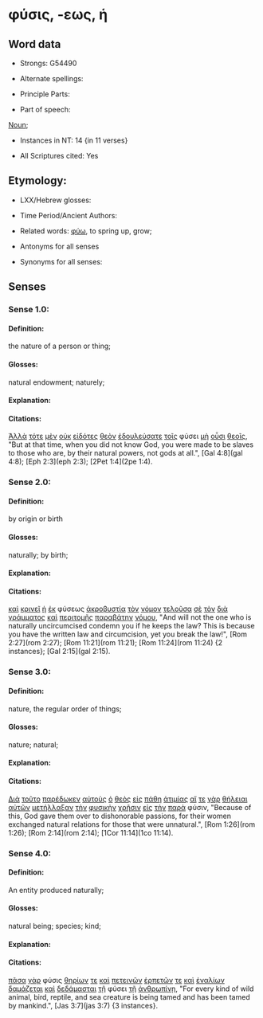 # φύσις, -εως, ἡ

<!-- Status: S2=NeedsFinalCheck -->
<!-- Lexica used for edits: BDAG, FFM, LN, A-S -->

## Word data

* Strongs: G54490

* Alternate spellings:


* Principle Parts: 

* Part of speech: 

[Noun](http://ugg.readthedocs.io/en/latest/noun.html); 

* Instances in NT: 14 {in 11 verses}

* All Scriptures cited: Yes

## Etymology:  

* LXX/Hebrew glosses: 

* Time Period/Ancient Authors: 

* Related words: [φύω](../G54530/01.md), to spring up, grow;

* Antonyms for all senses

* Synonyms for all senses: 

## Senses 

### Sense 1.0:

#### Definition: 

the nature of a person or thing;

#### Glosses:

natural endowment; naturely;

#### Explanation:

#### Citations:

[Ἀλλὰ](../G02350/01.md) [τότε](../G51190/01.md) [μὲν](../G33030/01.md) [οὐκ](../G37560/01.md) [εἰδότες](../G99999/01.md) [θεὸν](../G23160/01.md) [ἐδουλεύσατε](../G13980/01.md) [τοῖς](../G35880/01.md) φύσει [μὴ](../G33610/01.md) [οὖσι](../G99999/01.md) [θεοῖς](../G23160/01.md), "But at that time, when you did not know God, you were made to be slaves to those who are, by their natural powers, not gods at all.", [Gal 4:8](gal 4:8); [Eph 2:3](eph 2:3); [2Pet 1:4](2pe 1:4).


### Sense 2.0:

#### Definition: 

by origin or birth 

#### Glosses:

 naturally; by birth;

#### Explanation:

#### Citations:

[καὶ](../G25320/01.md) [κρινεῖ](../G29190/01.md) [ἡ](../G35880/01.md) [ἐκ](../G15370/01.md) φύσεως [ἀκροβυστία](../G02030/01.md) [τὸν](../G35880/01.md) [νόμον](../G35510/01.md) [τελοῦσα](../G50550/01.md) [σὲ](../G47710/01.md) [τὸν](../G35880/01.md) [διὰ](../G12230/01.md) [γράμματος](../G11210/01.md) [καὶ](../G25320/01.md) [περιτομῆς](../G40610/01.md) [παραβάτην](../G38480/01.md) [νόμου](../G35510/01.md), "And will not the one who is naturally uncircumcised condemn you if he keeps the law? This is because you have the written law and circumcision, yet you break the law!", [Rom 2:27](rom 2:27); [Rom 11:21](rom 11:21); [Rom 11:24](rom 11:24) {2 instances}; [Gal 2:15](gal 2:15).
	

### Sense 3.0:

#### Definition: 

nature, the regular order of things;

#### Glosses:

nature; natural;

#### Explanation:

#### Citations:

[Διὰ](../G12230/01.md) [τοῦτο](../G37780/01.md) [παρέδωκεν](../G38600/01.md) [αὐτοὺς](../G08460/01.md) [ὁ](../G35880/01.md) [θεὸς](../G23160/01.md) [εἰς](../G15190/01.md) [πάθη](../G38060/01.md) [ἀτιμίας](../G08190/01.md) [αἵ](../G35880/01.md) [τε](../G50370/01.md) [γὰρ](../G10630/01.md) [θήλειαι](../G23380/01.md) [αὐτῶν](../G08460/01.md) [μετήλλαξαν](../G33370/01.md) [τὴν](../G35880/01.md) [φυσικὴν](../G54460/01.md) [χρῆσιν](../G55400/01.md) [εἰς](../G15190/01.md) [τὴν](../G35880/01.md) [παρὰ](../G38440/01.md) φύσιν, "Because of this, God gave them over to dishonorable passions, for their women exchanged natural relations for those that were unnatural.", [Rom 1:26](rom 1:26); [Rom 2:14](rom 2:14); [1Cor 11:14](1co 11:14). 	

### Sense 4.0:

#### Definition: 

An entity produced naturally;

#### Glosses:

natural being; species; kind;

#### Explanation:

#### Citations:

[πᾶσα](../G39560/01.md) [γὰρ](../G10630/01.md) φύσις [θηρίων](../G23420/01.md) [τε](../G50370/01.md) [καὶ](../G25320/01.md) [πετεινῶν](../G40710/01.md) [ἑρπετῶν](../G20620/01.md) [τε](../G50370/01.md) [καὶ](../G25320/01.md) [ἐναλίων](../G17240/01.md) [δαμάζεται](../G11500/01.md) [καὶ](../G25320/01.md) [δεδάμασται](../G11500/01.md) [τῇ](../G35880/01.md) φύσει [τῇ](../G35880/01.md) [ἀνθρωπίνῃ](../G04420/01.md), "For every kind of wild animal, bird, reptile, and sea creature is being tamed and has been tamed by mankind.", [Jas 3:7](jas 3:7) {3 instances}.	

